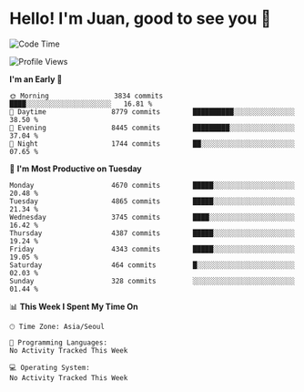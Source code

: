 # Hello! I'm Juan, good to see you 👋

<!--
**Y-k-Y/Y-k-Y** is a ✨ _special_ ✨ repository because its `README.md` (this file) appears on your GitHub profile.

Here are some ideas to get you started:

- 🔭 I’m currently working on ...
- 🌱 I’m currently learning ...
- 👯 I’m looking to collaborate on ...
- 🤔 I’m looking for help with ...
- 💬 Ask me about ...
- 📫 How to reach me: ...
- 😄 Pronouns: ...
- ⚡ Fun fact: ...
-->
<!--
![Profile views](https://gpvc.arturio.dev/Y-k-Y)

[![Omid Nikrah StackOverflow](https://github-readme-stackoverflow.vercel.app/?userID=9517076)](https://stackoverflow.com/users/9517076/i-have-10-fingers)
-->

<!--START_SECTION:waka-->
![Code Time](http://img.shields.io/badge/Code%20Time-1%2C772%20hrs%2052%20mins-blue)

![Profile Views](http://img.shields.io/badge/Profile%20Views-0-blue)

**I'm an Early 🐤** 

```text
🌞 Morning                3834 commits        ████░░░░░░░░░░░░░░░░░░░░░   16.81 % 
🌆 Daytime                8779 commits        ██████████░░░░░░░░░░░░░░░   38.50 % 
🌃 Evening                8445 commits        █████████░░░░░░░░░░░░░░░░   37.04 % 
🌙 Night                  1744 commits        ██░░░░░░░░░░░░░░░░░░░░░░░   07.65 % 
```
📅 **I'm Most Productive on Tuesday** 

```text
Monday                   4670 commits        █████░░░░░░░░░░░░░░░░░░░░   20.48 % 
Tuesday                  4865 commits        █████░░░░░░░░░░░░░░░░░░░░   21.34 % 
Wednesday                3745 commits        ████░░░░░░░░░░░░░░░░░░░░░   16.42 % 
Thursday                 4387 commits        █████░░░░░░░░░░░░░░░░░░░░   19.24 % 
Friday                   4343 commits        █████░░░░░░░░░░░░░░░░░░░░   19.05 % 
Saturday                 464 commits         █░░░░░░░░░░░░░░░░░░░░░░░░   02.03 % 
Sunday                   328 commits         ░░░░░░░░░░░░░░░░░░░░░░░░░   01.44 % 
```


📊 **This Week I Spent My Time On** 

```text
🕑︎ Time Zone: Asia/Seoul

💬 Programming Languages: 
No Activity Tracked This Week

💻 Operating System: 
No Activity Tracked This Week
```


<!--END_SECTION:waka-->
